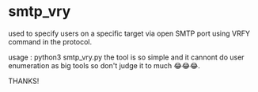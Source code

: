 # smtp_vry
used to specify users on a specific target via open SMTP port using VRFY command in the protocol.

usage : python3 smtp_vry.py <IP> <file-name>
the tool is so simple and it cannont do user enumeration as big tools so don't judge it to much 😂😂😂.

THANKS!
